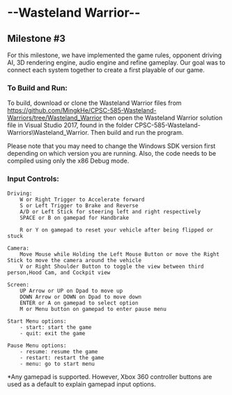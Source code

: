 # --Wasteland Warrior--
## Milestone #3

For this milestone, we have implemented the game rules, opponent driving AI, 3D rendering engine, audio engine and refine gameplay. Our goal was to connect each system together to create a first playable of our game.

### To Build and Run:
To build, download or clone the Wasteland Warrior files from https://github.com/MingkHe/CPSC-585-Wasteland-Warriors/tree/Wasteland_Warrior
then open the Wasteland Warrior solution file in Visual Studio 2017, found in the folder CPSC-585-Wasteland-Warriors\Wasteland_Warrior.
Then build and run the program.

Please note that you may need to change the Windows SDK version first depending on which version you are running. Also, the code needs to
be compiled using only the x86 Debug mode.


### Input Controls:

    Driving:
        W or Right Trigger to Accelerate forward
        S or Left Trigger to Brake and Reverse
        A/D or Left Stick for steering left and right respectively
        SPACE or B on gamepad for Handbrake
        
        R or Y on gamepad to reset your vehicle after being flipped or stuck

    Camera:
        Move Mouse while Holding the Left Mouse Button or move the Right Stick to move the camera around the vehicle
        V or Right Shoulder Button to toggle the view between third person,Hood Cam, and Cockpit view

    Screen:
        UP Arrow or UP on Dpad to move up
        DOWN Arrow or DOWN on Dpad to move down
        ENTER or A on gamepad to select option
        M or Menu button on gamepad to enter pause menu
    
    Start Menu options:
        - start: start the game
        - quit: exit the game
        
    Pause Menu options:
        - resume: resume the game
        - restart: restart the game
        - menu: go to start menu
        
*Any gamepad is supported. However, Xbox 360 controller buttons are used as a default to explain gamepad input options.

